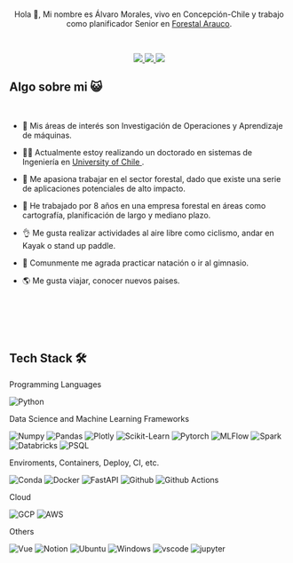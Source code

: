 <br>
<div align="center">
  
  Hola 👋, Mi nombre es Álvaro Morales, vivo en Concepción-Chile y trabajo como planificador Senior en [Forestal Arauco](https://www.arauco.cl/).

</div>
<br>
<p align="center">
    <a href="https://www.linkedin.com/in/alvaro-morales-salas-b001545a/">
        <img src="https://img.shields.io/badge/LinkedIn-0077B5?style=for-the-badge&logo=linkedin&logoColor=white"/>
    </a>
    <a href="mailto:alvaromoralessalas@gmail.com">
        <img src="https://img.shields.io/badge/Gmail-D14836?style=for-the-badge&logo=gmail&logoColor=white"/>
    </a>
    <a href="CV.pdf">
        <img src="https://img.shields.io/badge/Resume-Blue?style=for-the-badge&logoColor=white"/>
    </a>
</p>

## Algo sobre mi 😺

<br>

- 💙 Mis áreas de interés son Investigación de Operaciones y Aprendizaje de máquinas.
- 🧑‍🎓 Actualmente estoy realizando un doctorado en sistemas de Ingeniería en [University of Chile ](https://www.dcc.uchile.cl/).

- 🌲 Me apasiona trabajar en el sector forestal, dado que existe una serie de aplicaciones potenciales de alto impacto. 
- 👷 He trabajado por 8 años en una empresa forestal en áreas como cartografía, planificación de largo y mediano plazo.

- 👌 Me gusta realizar actividades al aire libre como ciclismo, andar en Kayak o stand up paddle.
- 💪 Comunmente me agrada practicar natación o ir al gimnasio.
- 🌎 Me gusta viajar, conocer nuevos paises.


<br>
<br>


<br>
<br>

## Tech Stack 🛠️

Programming Languages

![Python](https://img.shields.io/badge/Python-FFD43B?style=flat-square&logo=python&logoColor=blue)

Data Science and Machine Learning Frameworks

![Numpy](https://img.shields.io/badge/Numpy-777BB4?style=flat-square&logo=numpy&logoColor=white])
![Pandas](https://img.shields.io/badge/Pandas-2C2D72?style=flat-square&logo=pandas&logoColor=white])
![Plotly](https://img.shields.io/badge/Plotly-239120?style=flat-square&logo=plotly&logoColor=white])
![Scikit-Learn](https://img.shields.io/badge/scikit_learn-F7931E?style=flat-square&logo=scikit-learn&logoColor=white])
![Pytorch](https://img.shields.io/badge/PyTorch-EE4C2C?style=flat-square&logo=pytorch&logoColor=white])
![MLFlow](https://img.shields.io/badge/MLflow-0194E2.svg?style=flat-square&logo=MLflow&logoColor=white)
![Spark](https://img.shields.io/badge/Apache%20Spark-E25A1C.svg?style=flat-square&logo=Apache-Spark&logoColor=white)
![Databricks](https://img.shields.io/badge/Databricks-FF3621?style=flat-square&logo=Databricks&logoColor=white)
![PSQL](https://img.shields.io/badge/PostgreSQL-316192?style=flat-square&logo=postgresql&logoColor=white)

Enviroments, Containers, Deploy, CI, etc.

![Conda](https://img.shields.io/badge/conda-342B029.svg?&style=flat-square&logo=anaconda&logoColor=white)
![Docker](https://img.shields.io/badge/Docker-2CA5E0?style=flat-square&logo=docker&logoColor=white)
![FastAPI](https://img.shields.io/badge/fastapi-109989?style=flat-square&logo=FASTAPI&logoColor=white)
![Github](https://img.shields.io/badge/GitHub-100000?style=flat-square&logo=github&logoColor=white)
![Github Actions](https://img.shields.io/badge/GitHub_Actions-2088FF?style=flat-square&logo=github-actions&logoColor=white)


Cloud


![GCP](https://img.shields.io/badge/Google_Cloud-4285F4?style=flat-square&logo=google-cloud&logoColor=white)
![AWS](https://img.shields.io/badge/Amazon_AWS-FF9900?style=flat-square&logo=amazonaws&logoColor=white)


Others

![Vue](https://img.shields.io/badge/Vue.js-35495E?style=flat-square&logo=vue.js&logoColor=4FC08D)
![Notion](https://img.shields.io/badge/Notion-000000?style=flat-square&logo=notion&logoColor=white)
![Ubuntu](https://img.shields.io/badge/Ubuntu-E95420?style=flat-square&logo=ubuntu&logoColor=white)
![Windows](https://img.shields.io/badge/Windows-0078D6?style=flat-square&logo=windows&logoColor=white)
![vscode](https://img.shields.io/badge/VSCode-0078D4?style=flat-square&logo=visual%20studio%20code&logoColor=white)
![jupyter](https://img.shields.io/badge/Jupyter-F37626.svg?&style=flat-square&logo=Jupyter&logoColor=white)
